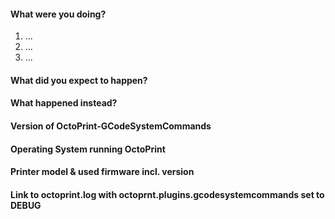 <!--
READ THE FOLLOWING FIRST:

This is a bug tracker, please only use it to report bugs
within OctoPrint-GCodeSystemCommands.

Do not seek support here ("I need help with ...", "I have a
question ..."), that belongs on the community forum at 
https://community.octoprint.org
All support related questions will be closed.

Feature requests should be made at:
https://feathub.com/VisualBoy/OctoPrint-LiveGCodeControl

When reporting a bug do NOT delete ANY lines from the template.

Make sure any bug you want to report is still present with the CURRENT
OctoPrint-GCodeSystemCommands version.

To summarize:
Support:          https://community.octoprint.org
Feature Requests: https://feathub.com/kantlivelong/OctoPrint-GCodeSystemCommands
Bug Reports:      Here

Thanks!
-->

#### What were you doing?

<!-- 
Please be as specific as possible here. The maintainers will need to
reproduce your issue in order to fix it and that is not possible if they
don't know what you did to get it to happen in the first place.

Ideally provide exact steps to follow in order to reproduce your problem:
-->

1. ...
2. ...
3. ...

<!--
If you encountered a problem with specific files of any sorts, make sure
to also include a link to a file with which to reproduce the problem.
-->

#### What did you expect to happen?

#### What happened instead?

#### Version of OctoPrint-GCodeSystemCommands

<!--
Can be found in the lower left corner of the web interface. ALWAYS INCLUDE.
-->

#### Operating System running OctoPrint

<!--
OctoPi, Linux, Windows, MacOS, something else? With version please.
OctoPi's version can be found in /etc/octopi_version or in the lower left
corner of the web interface.
-->

#### Printer model & used firmware incl. version

<!--
If applicable, always include if unsure.
-->


#### Link to octoprint.log with octoprnt.plugins.gcodesystemcommands set to DEBUG

<!--
On gist.github.com or pastebin.com. ALWAYS INCLUDE and never truncate.
-->
